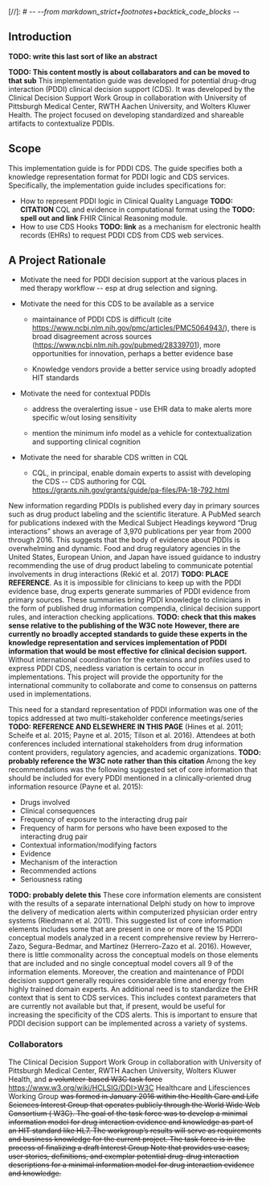 [//]: # -*- --from markdown_strict+footnotes+backtick_code_blocks -*-

## Introduction

**TODO: write this last sort of like an abstract**

**TODO: This content mostly is about collabarators and can be moved to that sub**
This implementation guide was developed for potential drug-drug interaction (PDDI) clinical decision support (CDS). It was developed by the Clinical Decision Support Work Group in collaboration with University of Pittsburgh Medical Center, RWTH Aachen University, and Wolters Kluwer Health. The project focused on developing standardized and shareable artifacts to contextualize PDDIs.


## Scope

This implementation guide is for PDDI CDS. The guide specifies both a knowledge representation format for PDDI logic and CDS services. Specifically, the implementation guide includes specifications for:

* How to represent PDDI logic in Clinical Quality Language **TODO: CITATION** CQL and evidence in computational format using the **TODO: spell out and link** FHIR Clinical Reasoning module.
* How to use CDS Hooks **TODO: link** as a mechanism for electronic health records (EHRs) to request PDDI CDS from CDS web services.
 


## A Project Rationale


* Motivate the need for PDDI decision support at the various places in med therapy workflow -- esp at drug selection and signing.

* Motivate the need for this CDS to be available as a service

    * maintainance of PDDI CDS is difficult (cite https://www.ncbi.nlm.nih.gov/pmc/articles/PMC5064943/), there is broad disagreement across sources (https://www.ncbi.nlm.nih.gov/pubmed/28339701), more opportunities for innovation, perhaps a better evidence base 
	
	* Knowledge vendors provide a better service using broadly adopted HIT standards 

* Motivate the need for contextual PDDIs 

    * address the overalerting issue - use EHR data to make alerts more specific w/out losing sensitivity
	
	* mention the minimum info model as a vehicle for contextualization and supporting clinical cognition

* Motivate the need for sharable CDS written in CQL 

    * CQL, in principal, enable domain experts to assist with developing the CDS -- CDS authoring for CQL https://grants.nih.gov/grants/guide/pa-files/PA-18-792.html 


New information regarding PDDIs is published every day in primary sources such as drug product labeling
     and the scientific literature. A PubMed search for publications indexed with the Medical Subject Headings keyword “Drug interactions” shows
     an average of 3,970 publications per year from 2000 through 2016. This suggests that the body of evidence about PDDIs is overwhelming and
     dynamic. Food and drug regulatory agencies in the United States, European Union, and Japan have issued guidance to industry recommending
     the use of drug product labeling to communicate potential involvements in drug interactions (Rekić et al. 2017) **TODO: PLACE REFERENCE**. As it is impossible for
     clinicians to keep up with the PDDI evidence base, drug experts generate summaries of PDDI evidence from primary sources. These summaries
     bring PDDI knowledge to clinicians in the form of published drug information compendia, clinical decision support rules, and interaction
     checking applications. **TODO: check that this makes sense relative to the publishing of the W3C note**  <b> However, there are currently no broadly accepted standards to guide these experts in the knowledge representation
     and services implementation of PDDI information that would be most effective for clinical decision support.</b> Without international coordination
     for the extensions and profiles used to express PDDI CDS, needless variation is certain to occur in implementations. This project will provide
     the opportunity for the international community to collaborate and come to consensus on patterns used in implementations.

   This need for a standard representation of PDDI information was one of the topics addressed at two multi-stakeholder conference meetings/series
   **TODO: REFERENCE AND ELSEWHERE IN THIS PAGE** (Hines et al. 2011; Scheife et al. 2015; Payne et al. 2015; Tilson et al. 2016). Attendees at both conferences included international stakeholders
    from drug information content providers, regulatory agencies, and academic organizations. **TODO: probably reference the W3C note rather than this citation**  Among the key recommendations was the following suggested
    set of core information that should be included for every PDDI mentioned in a clinically-oriented drug information resource (Payne et al. 2015):
    
   * Drugs involved 
   * Clinical consequences
   * Frequency of exposure to the interacting drug pair
   * Frequency of harm for persons who have been exposed to the interacting drug pair
   * Contextual information/modifying factors
   * Evidence
   * Mechanism of the interaction
   * Recommended actions
   * Seriousness rating
   
   **TODO: probably delete this**
 These core information elements are consistent with the results of a separate international Delphi study on how to
     improve the delivery of medication alerts within computerized physician order entry systems (Riedmann et al. 2011).
     This suggested list of core information elements includes some that are present in one or more of the 15 PDDI conceptual models
     analyzed in a recent comprehensive review by Herrero-Zazo, Segura-Bedmar, and Martínez (Herrero-Zazo et al. 2016). However, there
     is little commonality across the conceptual models on those elements that are included and no single conceptual model covers all 9
     of the information elements. Moreover, the creation and maintenance of PDDI decision support generally requires considerable time
     and energy from highly trained domain experts. An additional need is to standardize the EHR context that is sent to CDS services.
     This includes context parameters that are currently not available but that, if present, would be useful for increasing the specificity
     of the CDS alerts. This is important to ensure that PDDI decision support can be implemented across a variety of systems.
    

### Collaborators

The Clinical Decision Support Work Group in collaboration with University of Pittsburgh Medical Center, RWTH Aachen University, Wolters Kluwer Health, and ~~a volunteer-based W3C task force~~ <a href="https://www.w3.org/wiki/HCLSIG/DDI">https://www.w3.org/wiki/HCLSIG/DDI>W3C Healthcare and Lifesciences Working Group</a>
    ~~was formed in January 2016 within the Health Care and Life Sciences Interest Group that operates publicly through
    the World Wide Web Consortium ( W3C). The goal of the task force was to develop a minimal information model for drug
    interaction evidence and knowledge as part of an HIT standard like HL7. The workgroup’s results will serve as requirements
    and business knowledge for the current project. The task force is in the process of finalizing a draft Interest Group Note
    that provides use cases, user stories, definitions, and exemplar potential drug-drug interaction descriptions for a minimal
    information model for drug interaction evidence and knowledge.~~
